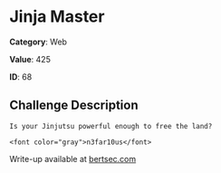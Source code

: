 # Jinja Master
**Category**: Web

**Value**: 425

**ID**: 68

## Challenge Description
```
Is your Jinjutsu powerful enough to free the land?

<font color="gray">n3far10us</font>
```

Write-up available at [bertsec.com](https://bertsec.com)
